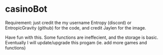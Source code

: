 # casinoBot
Requirement: just credit the my username Entropy (discord) or EntropicGravity (github) for the code, and credit Jaylen for the image.

Have fun with this.
Some functions are ineffecient, and the storage is basic.
Eventually I will update/upgrade this progam (ie. add more games and functions)
